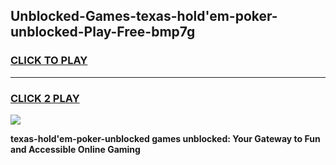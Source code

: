 
## Unblocked-Games-texas-hold'em-poker-unblocked-Play-Free-bmp7g
<h3>
<a href="https://premium76.site?title=texas-hold'em-poker-unblocked&ref=21A">CLICK TO PLAY</a></h3>
<hr>

<h3>
<a href="https://premium76.site?title=texas-hold'em-poker-unblocked&ref=21A">CLICK 2 PLAY</a>
  
</h3>

<a href="https://premium76.site?title=texas-hold'em-poker-unblocked&ref=21A"><img src="https://clearcache.store/games.png"></a>


**texas-hold'em-poker-unblocked games unblocked: Your Gateway to Fun and Accessible Online Gaming**
